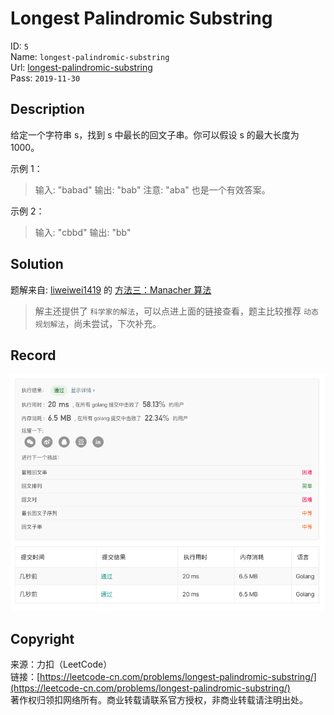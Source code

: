 # Longest Palindromic Substring

ID: `5`  
Name: `longest-palindromic-substring`  
Url: [longest-palindromic-substring](https://leetcode-cn.com/problems/longest-palindromic-substring/)  
Pass: `2019-11-30`

## Description

给定一个字符串 s，找到 s 中最长的回文子串。你可以假设 s 的最大长度为 1000。

示例 1：

> 输入: "babad"
> 输出: "bab"
> 注意: "aba" 也是一个有效答案。

示例 2：

> 输入: "cbbd"
> 输出: "bb"

## Solution

题解来自: [liweiwei1419](https://leetcode-cn.com/u/liweiwei1419/) 的 [方法三：Manacher 算法](https://leetcode-cn.com/problems/longest-palindromic-substring/solution/zhong-xin-kuo-san-dong-tai-gui-hua-by-liweiwei1419/)

> 解主还提供了 `科学家的解法`，可以点进上面的链接查看，题主比较推荐 `动态规划解法`，尚未尝试，下次补充。

## Record

![Record](record.png "Record")

## Copyright

来源：力扣（LeetCode）  
链接：[https://leetcode-cn.com/problems/longest-palindromic-substring/](https://leetcode-cn.com/problems/longest-palindromic-substring/)  
著作权归领扣网络所有。商业转载请联系官方授权，非商业转载请注明出处。
